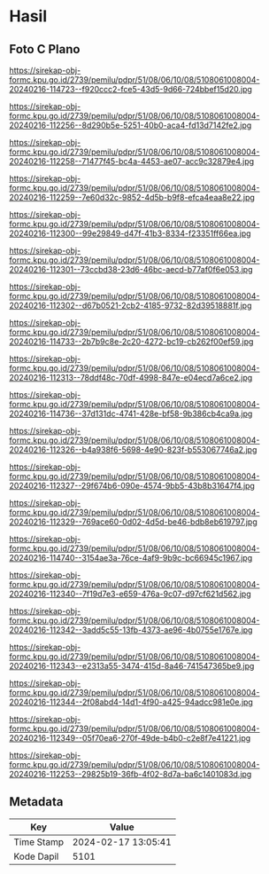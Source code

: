 # Hasil

## Foto C Plano

https://sirekap-obj-formc.kpu.go.id/2739/pemilu/pdpr/51/08/06/10/08/5108061008004-20240216-114723--f920ccc2-fce5-43d5-9d66-724bbef15d20.jpg

https://sirekap-obj-formc.kpu.go.id/2739/pemilu/pdpr/51/08/06/10/08/5108061008004-20240216-112256--8d290b5e-5251-40b0-aca4-fd13d7142fe2.jpg

https://sirekap-obj-formc.kpu.go.id/2739/pemilu/pdpr/51/08/06/10/08/5108061008004-20240216-112258--71477f45-bc4a-4453-ae07-acc9c32879e4.jpg

https://sirekap-obj-formc.kpu.go.id/2739/pemilu/pdpr/51/08/06/10/08/5108061008004-20240216-112259--7e60d32c-9852-4d5b-b9f8-efca4eaa8e22.jpg

https://sirekap-obj-formc.kpu.go.id/2739/pemilu/pdpr/51/08/06/10/08/5108061008004-20240216-112300--99e29849-d47f-41b3-8334-f23351ff66ea.jpg

https://sirekap-obj-formc.kpu.go.id/2739/pemilu/pdpr/51/08/06/10/08/5108061008004-20240216-112301--73ccbd38-23d6-46bc-aecd-b77af0f6e053.jpg

https://sirekap-obj-formc.kpu.go.id/2739/pemilu/pdpr/51/08/06/10/08/5108061008004-20240216-112302--d67b0521-2cb2-4185-9732-82d39518881f.jpg

https://sirekap-obj-formc.kpu.go.id/2739/pemilu/pdpr/51/08/06/10/08/5108061008004-20240216-114733--2b7b9c8e-2c20-4272-bc19-cb262f00ef59.jpg

https://sirekap-obj-formc.kpu.go.id/2739/pemilu/pdpr/51/08/06/10/08/5108061008004-20240216-112313--78ddf48c-70df-4998-847e-e04ecd7a6ce2.jpg

https://sirekap-obj-formc.kpu.go.id/2739/pemilu/pdpr/51/08/06/10/08/5108061008004-20240216-114736--37d131dc-4741-428e-bf58-9b386cb4ca9a.jpg

https://sirekap-obj-formc.kpu.go.id/2739/pemilu/pdpr/51/08/06/10/08/5108061008004-20240216-112326--b4a938f6-5698-4e90-823f-b553067746a2.jpg

https://sirekap-obj-formc.kpu.go.id/2739/pemilu/pdpr/51/08/06/10/08/5108061008004-20240216-112327--29f674b6-090e-4574-9bb5-43b8b31647f4.jpg

https://sirekap-obj-formc.kpu.go.id/2739/pemilu/pdpr/51/08/06/10/08/5108061008004-20240216-112329--769ace60-0d02-4d5d-be46-bdb8eb619797.jpg

https://sirekap-obj-formc.kpu.go.id/2739/pemilu/pdpr/51/08/06/10/08/5108061008004-20240216-114740--3154ae3a-76ce-4af9-9b9c-bc66945c1967.jpg

https://sirekap-obj-formc.kpu.go.id/2739/pemilu/pdpr/51/08/06/10/08/5108061008004-20240216-112340--7f19d7e3-e659-476a-9c07-d97cf621d562.jpg

https://sirekap-obj-formc.kpu.go.id/2739/pemilu/pdpr/51/08/06/10/08/5108061008004-20240216-112342--3add5c55-13fb-4373-ae96-4b0755e1767e.jpg

https://sirekap-obj-formc.kpu.go.id/2739/pemilu/pdpr/51/08/06/10/08/5108061008004-20240216-112343--e2313a55-3474-415d-8a46-741547365be9.jpg

https://sirekap-obj-formc.kpu.go.id/2739/pemilu/pdpr/51/08/06/10/08/5108061008004-20240216-112344--2f08abd4-14d1-4f90-a425-94adcc981e0e.jpg

https://sirekap-obj-formc.kpu.go.id/2739/pemilu/pdpr/51/08/06/10/08/5108061008004-20240216-112349--05f70ea6-270f-49de-b4b0-c2e8f7e41221.jpg

https://sirekap-obj-formc.kpu.go.id/2739/pemilu/pdpr/51/08/06/10/08/5108061008004-20240216-112253--29825b19-36fb-4f02-8d7a-ba6c1401083d.jpg


## Metadata

| Key        | Value               |
| ---------- | ------------------- |
| Time Stamp | 2024-02-17 13:05:41 |
| Kode Dapil | 5101                |



